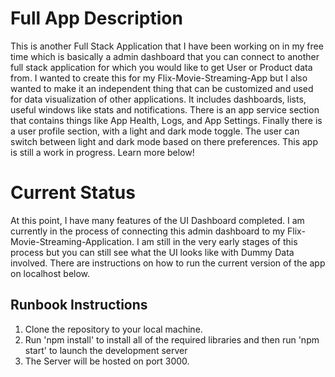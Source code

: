 # Full App Description
This is another Full Stack Application that I have been working on in my free time which is basically a admin dashboard that you can connect to another full stack application for which you would like to get User or Product data from. I wanted to create this for my Flix-Movie-Streaming-App but I also wanted to make it an independent thing that can be customized and used for data visualization of other applications. It includes dashboards, lists, useful windows like stats and notifications. There is an app service section that contains things like App Health, Logs, and App Settings. Finally there is a user profile section, with a light and dark mode toggle. The user can switch between light and dark mode based on there preferences. This app is still a work in progress. Learn more below!

# Current Status
At this point, I have many features of the UI Dashboard completed. I am currently in the process of connecting this admin dashboard to my Flix-Movie-Streaming-Application. I am still in the very early stages of this process but you can still see what the UI looks like with Dummy Data involved. There are instructions on how to run the current version of the app on localhost below.

## Runbook Instructions
1. Clone the repository to your local machine. 
2. Run 'npm install' to install all of the required libraries and then run 'npm start' to launch the development server
3. The Server will be hosted on port 3000.
